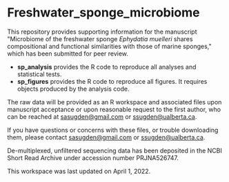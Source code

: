 # Freshwater_sponge_microbiome

This repository provides supporting information for the manuscript "Microbiome of the freshwater sponge <i>Ephydatia muelleri</i> shares compositional and functional similarities with those of marine sponges," which has been submitted for peer review.

- <b>sp_analysis</b> provides the R code to reproduce all analyses and statistical tests.
- <b>sp_figures</b> provides the R code to reproduce all figures. It requires objects produced by the analysis code.

The raw data will be provided as an R workspace and associated files upon manuscript acceptance or upon reasonable request to the first author, who can be reached at sasugden@gmail.com or ssugden@ualberta.ca.

If you have questions or concerns with these files, or trouble downloading them, please contact sasugden@gmail.com or ssugden@ualberta.ca.

De-multiplexed, unfiltered sequencing data has been deposited in the NCBI Short Read Archive under accession number PRJNA526747.

This workspace was last updated on April 1, 2022.
